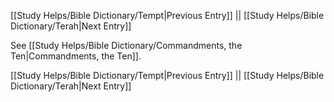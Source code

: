 [[Study Helps/Bible Dictionary/Tempt|Previous Entry]]  ||  [[Study Helps/Bible Dictionary/Terah|Next Entry]]

 See [[Study Helps/Bible Dictionary/Commandments, the Ten|Commandments, the Ten]].

[[Study Helps/Bible Dictionary/Tempt|Previous Entry]]  ||  [[Study Helps/Bible Dictionary/Terah|Next Entry]]